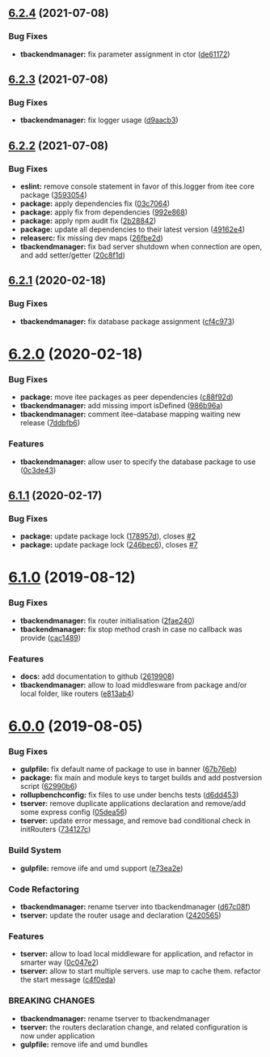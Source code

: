 ## [6.2.4](https://github.com/Itee/itee-server/compare/v6.2.3...v6.2.4) (2021-07-08)


### Bug Fixes

* **tbackendmanager:** fix parameter assignment in ctor ([de61172](https://github.com/Itee/itee-server/commit/de61172b2d87dacaecf887fa29c5856aa848e759))

## [6.2.3](https://github.com/Itee/itee-server/compare/v6.2.2...v6.2.3) (2021-07-08)


### Bug Fixes

* **tbackendmanager:** fix logger usage ([d9aacb3](https://github.com/Itee/itee-server/commit/d9aacb3df6cb3951c257c3674550bbc4725c9eab))

## [6.2.2](https://github.com/Itee/itee-server/compare/v6.2.1...v6.2.2) (2021-07-08)


### Bug Fixes

* **eslint:** remove console statement in favor of this.logger from itee core package ([3593054](https://github.com/Itee/itee-server/commit/3593054254b3b00ea98d17b9c8a76dacac5a68f3))
* **package:** apply dependencies fix ([03c7064](https://github.com/Itee/itee-server/commit/03c7064e266917f4d119a398c6f56d3169d4eeaf))
* **package:** apply fix from dependencies ([992e868](https://github.com/Itee/itee-server/commit/992e8684028521d256dd30d92af730c7ce0e95d8))
* **package:** apply npm audit fix ([2b28842](https://github.com/Itee/itee-server/commit/2b28842a88d05ac334b0737735a654c24382c90b))
* **package:** update all dependencies to their latest version ([49162e4](https://github.com/Itee/itee-server/commit/49162e4c4e1b6bc895946cf3dfc05eeb2edf71eb))
* **releaserc:** fix missing dev maps ([26fbe2d](https://github.com/Itee/itee-server/commit/26fbe2d7bb22a2da13a49019c61783939ce7c17c))
* **tbackendmanager:** fix bad server shutdown when connection are open, and add setter/getter ([20c8f1d](https://github.com/Itee/itee-server/commit/20c8f1dd694f5106cfca1926de85b88f44c5de73))

## [6.2.1](https://github.com/Itee/itee-server/compare/v6.2.0...v6.2.1) (2020-02-18)


### Bug Fixes

* **tbackendmanager:** fix database package assignment ([cf4c973](https://github.com/Itee/itee-server/commit/cf4c9738e0df59fb17dab6bad8692493bb39d5dc))

# [6.2.0](https://github.com/Itee/itee-server/compare/v6.1.1...v6.2.0) (2020-02-18)


### Bug Fixes

* **package:** move itee packages as peer dependencies ([c88f92d](https://github.com/Itee/itee-server/commit/c88f92db53e514cf26af5a178502061eb67f4818))
* **tbackendmanager:** add missing import isDefined ([986b96a](https://github.com/Itee/itee-server/commit/986b96a0509d8c1f21f0849487aee9088f082640))
* **tbackendmanager:** comment itee-database mapping waiting new release ([7ddbfb6](https://github.com/Itee/itee-server/commit/7ddbfb6681beae909c4977e7bfc7231132b2b323))


### Features

* **tbackendmanager:** allow user to specify the database package to use ([0c3de43](https://github.com/Itee/itee-server/commit/0c3de437da84ab10928014adb6d7e400c73bf6c6))

## [6.1.1](https://github.com/Itee/itee-server/compare/v6.1.0...v6.1.1) (2020-02-17)


### Bug Fixes

* **package:** update package lock ([178957d](https://github.com/Itee/itee-server/commit/178957da1d12a130b68501252426e1bfc1273cb5)), closes [#2](https://github.com/Itee/itee-server/issues/2)
* **package:** update package lock ([246bec6](https://github.com/Itee/itee-server/commit/246bec6b9d70fe526f4d86fb4460e5c93f20d43d)), closes [#7](https://github.com/Itee/itee-server/issues/7)

# [6.1.0](https://github.com/Itee/itee-server/compare/v6.0.0...v6.1.0) (2019-08-12)


### Bug Fixes

* **tbackendmanager:** fix router initialisation ([2fae240](https://github.com/Itee/itee-server/commit/2fae240))
* **tbackendmanager:** fix stop method crash in case no callback was provide ([cac1489](https://github.com/Itee/itee-server/commit/cac1489))


### Features

* **docs:** add documentation to github ([2619908](https://github.com/Itee/itee-server/commit/2619908))
* **tbackendmanager:** allow to load middlesware from package and/or local folder, like routers ([e813ab4](https://github.com/Itee/itee-server/commit/e813ab4))

# [6.0.0](https://github.com/Itee/itee-server/compare/v5.5.4...v6.0.0) (2019-08-05)


### Bug Fixes

* **gulpfile:** fix default name of package to use in banner ([67b76eb](https://github.com/Itee/itee-server/commit/67b76eb))
* **package:** fix main and module keys to target builds and add postversion script ([62990b6](https://github.com/Itee/itee-server/commit/62990b6))
* **rollupbenchconfig:** fix files to use under benchs tests ([d6dd453](https://github.com/Itee/itee-server/commit/d6dd453))
* **tserver:** remove duplicate applications declaration and remove/add some express config ([05dea56](https://github.com/Itee/itee-server/commit/05dea56))
* **tserver:** update error message, and remove bad conditional check in initRouters ([734127c](https://github.com/Itee/itee-server/commit/734127c))


### Build System

* **gulpfile:** remove iife and umd support ([e73ea2e](https://github.com/Itee/itee-server/commit/e73ea2e))


### Code Refactoring

* **tbackendmanager:** rename tserver into tbackendmanager ([d67c08f](https://github.com/Itee/itee-server/commit/d67c08f))
* **tserver:** update the router usage and declaration ([2420565](https://github.com/Itee/itee-server/commit/2420565))


### Features

* **tserver:** allow to load local middleware for application, and refactor in smarter way ([0c047e2](https://github.com/Itee/itee-server/commit/0c047e2))
* **tserver:** allow to start multiple servers. use map to cache them. refactor the start message ([c4f0eda](https://github.com/Itee/itee-server/commit/c4f0eda))


### BREAKING CHANGES

* **tbackendmanager:** rename tserver to tbackendmanager
* **tserver:** the routers declaration change, and related configuration is now under application
* **gulpfile:** remove iife and umd bundles
